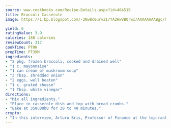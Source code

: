 ```yaml
---
source: www.cookbooks.com/Recipe-Details.aspx?id=404519
title: Broccoli Casserole
image: https://1.bp.blogspot.com/-2Nw8c0urvZI/YA2HwVBOrwI/AAAAAAAABgc/hcoCuYbLRGghREWYfHLERS8jzKEXzVPXwCLcBGAsYHQ/s154/14.png

yield: 6
ratingValue: 3.9
calories: 188 calories
reviewCount: 317
cookTime: PT0H
prepTime: PT39M
ingredients:
- "2 pkg. frozen broccoli, cooked and drained well"
- "1 c. mayonnaise"
- "1 can cream of mushroom soup"
- "3 Tbsp. shredded onion"
- "2 eggs, well beaten"
- "1 c. grated cheese"
- "1 Tbsp. white vinegar"
directions:
- "Mix all ingredients."
- "Place in casserole dish and top with bread crumbs."
- "Bake at 350u00b0 for 30 to 40 minutes."
crypto:
- "In this interview, Arturo Bris, Professor of Finance at the top-ranked business school IMD in Switzerland, analyses the risks associated with bitcoin."
---
```

